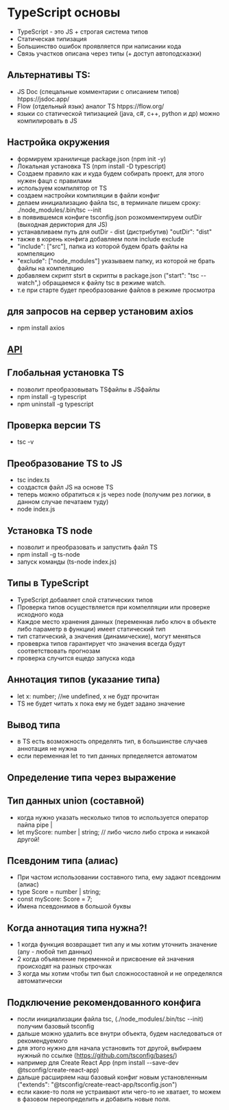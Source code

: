 # TypeScript основы
- TypeScript - это JS + строгая система типов
- Статическая типизация 
- Большинство ошибок проявляется при написании кода
- Связь участков описана через типы (+ доступ автоподсказки)

## Альтернативы TS:
- JS Doc (спецальные комментарии с описанием типов) htpps://jsdoc.app/
- Flow (отдельный язык) аналог TS htpps://flow.org/
- языки со статической типизацией (java, c#, c++, python и др) можно компилировать в JS

## Настройка окружения
- формируем храниличще package.json (npm init -y)
- Локальная установка TS (npm install -D typescript)
- Создаем правило как и куда будем собирать проект, для этого нужен фацл с правилами
- используем компилятор от TS
- создаем настройки компиляции в файли конфиг
- делаем инициализацию файла tsc, в терминале пишем сроку: ./node_modules/.bin/tsc --init
- в появившемся конфиге tsconfig.json розкомментируем outDir (выходная дериктория для JS)
- устанавливаем путь для outDir - dist (дистрибутив) "outDir": "dist"
- также в корень конфига добавляем поля include exclude
- "include": ["src"], папка из которой будем брать файлы на компеляцию
- "exclude": ["node_modules"] указываем папку, из которой не брать файлы на компеляцию
- добавляем скрипт stsrt в скрипты в package.json ("start": "tsc --watch",) обращаемся к файлу tsc в режиме watch.
- т.е при старте будет преобразование файлов в режиме просмотра

## для запросов на сервер установим axios
- npm install axios

## [API](https://jsonplaceholder.typicode.com/todos/1)

## Глобальная установка TS
- позволит преобразовывать TSфайлы в JSфайлы
- npm install -g typescript
- npm uninstall -g typescript

## Проверка версии TS
- tsc -v

## Преобразование TS to JS
- tsc index.ts
- создастся файл JS на основе TS
- теперь можно обратиться к js через node (получим рез логики, в данном случае печатаем туду)
- node index.js

## Установка TS node
- позволит и преобразовать и запустить файл TS
- npm install -g ts-node
- запуск команды (ts-node index.js)

## Типы в TypeScript
- TypeScript добавляет слой статических типов
- Проверка типов осуществляется при компелпяции или проверке исходного кода
- Каждое место хранения данных (переменная либо ключ в объекте либо параметр в функции) имеет статический тип
- тип статический, а значения (динамические), могут меняться
- провеврка типов гарантирует что значения всегда будут соответствовать прогнозам
- проверка случится ещедо запуска кода

## Аннотация типов (указание типа)
- let x: number; //не undefined, х не будт прочитан
- TS не будет читать х пока ему не будет задано значение

## Вывод типа
- в TS есть возможность определять тип, в большинстве случаев аннотация не нужна
- если переменная let то тип данных прпеделяется автоматом

## Определение типа через выражение
## Тип данных union (составной)
- когда нужно указать несколько типов то используется оператор пайпа pipe |
- let myScore: number | string; // либо число либо строка и никакой другой!

## Псевдоним типа (алиас)
- При частом использовании составного типа, ему задают псевдоним (алиас)
- type Score = number | string;
- const myScore: Score = 7;
- Имена псевдонимов в большой буквы

## Когда аннотация типа нужна?!
- 1 когда функция возвращает тип any и мы хотим уточнить значение (any - любой тип данных)
- 2 когда объявление переменной и присвоение ей значения происходят на разных строчках
- 3 когда мы хотим чтобы тип был сложносоставной и не определялся автоматически

## Подключение рекомендованного конфига
- посли инициализации файла tsc, (./node_modules/.bin/tsc --init) получим базовый tsconfig
- дальше можно удалить все внутри объекта, будем наследоваться от рекомендуемого
- для этого нужно для начала установить тот другой, выбираем нужный по ссылке (https://github.com/tsconfig/bases/)
- например для Create React App (npm install --save-dev @tsconfig/create-react-app)
- дальше расширяем наш базовый конфиг новым установленным ("extends": "@tsconfig/create-react-app/tsconfig.json")
- если какие-то поля не устраивают или чего-то не хватает, то можем в фазовом переопределить и добавить новые поля.

